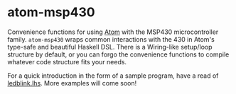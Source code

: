 # atom-msp430

Convenience functions for using [Atom][] with the MSP430 microcontroller family.
`atom-msp430` wraps common interactions with the 430 in Atom's type-safe and beautiful Haskell DSL.
There is a Wiring-like setup/loop structure by default, or you can forgo the convenience functions to
compile whatever code structure fits your needs.

For a quick introduction in the form of a sample program, have a read of [ledblink.lhs][].
More examples will come soon!

 [Atom]: https://github.com/tomahawkins/atom
 [ledblink.lhs]: https://github.com/eightyeight/atom-msp430/blob/master/Language/Atom/MSP430/Examples/ledblink.lhs
